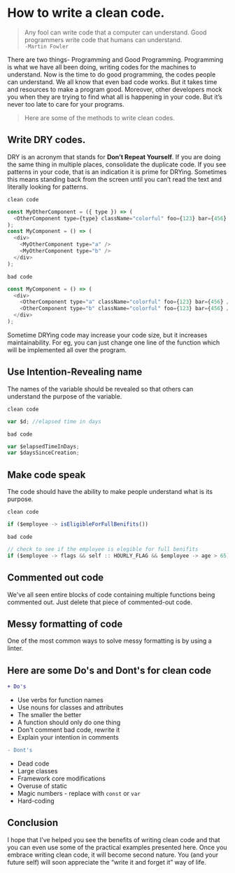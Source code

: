 # How to write a clean code.

> Any fool can write code that a computer can understand. Good programmers write code that humans can understand. <br>
> `-Martin Fowler`

There are two things- Programming and Good Programming. Programming is what we have all been doing, writing codes for the machines to understand. Now is the time to do good programming, the codes people can understand. We all know that even bad code works. But it takes time and resources to make a program good. Moreover, other developers mock you when they are trying to find what all is happening in your code. But it’s never too late to care for your programs.

> Here are some of the methods to write clean codes.

## Write DRY codes.

DRY is an acronym that stands for **Don’t Repeat Yourself**. If you are doing the same thing in multiple places, consolidate the duplicate code. If you see patterns in your code, that is an indication it is prime for DRYing. Sometimes this means standing back from the screen until you can’t read the text and literally looking for patterns.

`clean code`
```javascript
const MyOtherComponent = ({ type }) => (
  <OtherComponent type={type} className="colorful" foo={123} bar={456} />
);
const MyComponent = () => (
  <div>
    <MyOtherComponent type="a" />
    <MyOtherComponent type="b" />
  </div>
);
```
`bad code`
```javascript
const MyComponent = () => (
  <div>
    <OtherComponent type="a" className="colorful" foo={123} bar={456} />
    <OtherComponent type="b" className="colorful" foo={123} bar={456} />    
  </div>
);
```

Sometime DRYing code may increase your code size, but it increases maintainability. For eg, you can just change one line of the function which will be implemented all over the program.

## Use Intention-Revealing name

The names of the variable should be revealed so that others can understand the purpose of the variable. 

`clean code`

```javascript
var $d; //elapsed time in days
```

`bad code`

```javascript
var $elapsedTimeInDays;
var $daysSinceCreation;
```

## Make code speak

The code should have the ability to make people understand what is its purpose.

`clean code`

```javascript
if ($employee -> isEligibleForFullBenifits())
```

`bad code`

```javascript
// check to see if the employee is elegible for full benifits
if ($employee -> flags && self :: HOURLY_FLAG && $employee -> age > 65)
```

## Commented out code

We've all seen entire blocks of code containing multiple functions being commented out. Just delete that piece of commented-out code.

## Messy formatting of code

One of the most common ways to solve messy formatting is by using a linter.

## Here are some Do's and Dont's for clean code

```diff
+ Do's
```
* Use verbs for function names
* Use nouns for classes and attributes
* The smaller the better
* A function should only do one thing
* Don't comment bad code, rewrite it
* Explain your intention in comments

```diff
- Dont's
```
* Dead code
* Large classes
* Framework core modifications
* Overuse of static
* Magic numbers - replace with `const` or `var`
* Hard-coding

## Conclusion
I hope that I’ve helped you see the benefits of writing clean code and that you can even use some of the practical examples presented here. Once you embrace writing clean code, it will become second nature. You (and your future self) will soon appreciate the “write it and forget it” way of life.